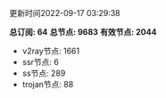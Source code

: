 更新时间2022-09-17 03:29:38

**总订阅: 64**
**总节点: 9683**
**有效节点: 2044**
- v2ray节点: 1661
- ssr节点: 6
- ss节点: 289
- trojan节点: 88
